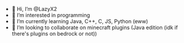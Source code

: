 - 👋 Hi, I’m @LazyX2
- 👀 I’m interested in programming
- 🌱 I’m currently learning Java, C++, C, JS, Python (eww)
- 💞️ I’m looking to collaborate on minecraft plugins (Java edition (idk if there's plugins on bedrock or not))

<!---
SchoolHater8/SchoolHater8 is a ✨ special ✨ repository because its `README.md` (this file) appears on your GitHub profile.
You can click the Preview link to take a look at your changes.
--->
